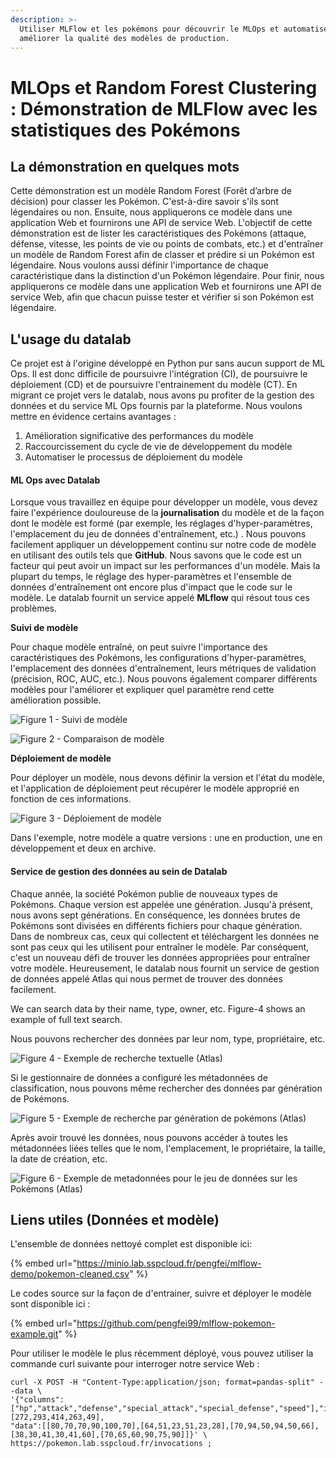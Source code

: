 ```yaml
---
description: >-
  Utiliser MLFlow et les pokémons pour découvrir le MLOps et automatiser puis
  améliorer la qualité des modèles de production.
---
```


# MLOps et Random Forest Clustering : Démonstration de MLFlow avec les statistiques des Pokémons

## La démonstration en quelques mots

Cette démonstration est un modèle Random Forest \(Forêt d’arbre de décision\) pour classer les Pokémon. C'est-à-dire savoir s'ils sont légendaires ou non. Ensuite, nous appliquerons ce modèle dans une application Web et fournirons une API de service Web. L'objectif de cette démonstration est de lister les caractéristiques des Pokémons \(attaque, défense,  vitesse, les points de vie ou points de combats, etc.\) et d'entraîner un modèle de Random Forest afin de classer et prédire si un Pokémon est légendaire. Nous voulons aussi définir l'importance de chaque caractéristique dans la distinction d'un Pokémon légendaire.  Pour finir, nous appliquerons ce modèle dans une application Web et fournirons une API de service Web, afin que chacun puisse tester et vérifier si son Pokémon est légendaire.

## L'usage du datalab 

Ce projet est à l'origine développé en Python pur sans aucun support de ML Ops. Il est donc difficile de poursuivre l'intégration \(CI\), de poursuivre le déploiement \(CD\) et de poursuivre l'entrainement du modèle \(CT\). En migrant ce projet vers le datalab, nous avons pu profiter de la gestion des données et du service ML Ops fournis par la plateforme. Nous voulons mettre en évidence certains avantages : 

1. Amélioration significative des performances du modèle
2. Raccourcissement du cycle de vie de développement du modèle 
3. Automatiser le processus de déploiement du modèle

#### ML Ops avec Datalab

Lorsque vous travaillez en équipe pour développer un modèle, vous devez faire l'expérience douloureuse de la **journalisation** du modèle et de la façon dont le modèle est formé \(par exemple, les réglages d'hyper-paramètres, l'emplacement du jeu de données d'entraînement, etc.\) . Nous pouvons facilement appliquer un développement continu sur notre code de modèle en utilisant des outils tels que **GitHub**.  Nous savons que le code est un facteur qui peut avoir un impact sur les performances d'un modèle. Mais la plupart du temps, le réglage des hyper-paramètres et l'ensemble de données d'entraînement ont encore plus d'impact que le code sur le modèle. Le datalab fournit un service appelé **MLflow** qui résout tous ces problèmes.

**Suivi de modèle**

Pour chaque modèle entraîné, on peut suivre l'importance des caractéristiques des Pokémons, les configurations d'hyper-paramètres, l'emplacement des données d'entraînement, leurs métriques de validation \(précision, ROC, AUC, etc.\). Nous pouvons également comparer différents modèles pour l'améliorer et expliquer quel paramètre rend cette amélioration possible.

![Figure 1 - Suivi de mod&#xE8;le](https://minio.lab.sspcloud.fr/pengfei/diffusion/pokemon/pokemon_metric.PNG)

![Figure 2 - Comparaison de mod&#xE8;le](https://minio.lab.sspcloud.fr/pengfei/diffusion/pokemon/pokemon_mdoel_camparing.PNG)

**Déploiement de modèle**

Pour déployer un modèle, nous devons définir la version et l'état du modèle, et l'application de déploiement peut récupérer le modèle approprié en fonction de ces informations. 

![Figure 3 - D&#xE9;ploiement de mod&#xE8;le](https://minio.lab.sspcloud.fr/pengfei/diffusion/pokemon/model_version.PNG)

Dans l'exemple, notre modèle a quatre versions : une en production, une en développement et deux en archive.

#### Service de gestion des données au sein de Datalab

Chaque année, la société Pokémon publie de nouveaux types de Pokémons. Chaque version est appelée une génération. Jusqu'à présent, nous avons sept générations. En conséquence, les données brutes de Pokémons sont divisées en différents fichiers pour chaque génération. Dans de nombreux cas, ceux qui collectent et téléchargent les données ne sont pas ceux qui les utilisent pour entraîner le modèle. Par conséquent, c'est un nouveau défi de trouver les données appropriées pour entraîner votre modèle. Heureusement, le datalab nous fournit un service de gestion de données appelé Atlas qui nous permet de trouver des données facilement.

We can search data by their name, type, owner, etc. Figure-4 shows an example of full text search.  

Nous pouvons rechercher des données par leur nom, type, propriétaire, etc.

![Figure 4 - Exemple de recherche textuelle \(Atlas\)](https://minio.lab.sspcloud.fr/pengfei/diffusion/pokemon/atlas_search_by_text.PNG)

Si le gestionnaire de données a configuré les métadonnées de classification, nous pouvons même rechercher des données par génération de Pokémons. 

![Figure 5 - Exemple de recherche par g&#xE9;n&#xE9;ration de pok&#xE9;mons \(Atlas\) ](https://minio.lab.sspcloud.fr/pengfei/diffusion/pokemon/atlas_search_by_class.png)

Après avoir trouvé les données, nous pouvons accéder à toutes les métadonnées liées telles que le nom, l'emplacement, le propriétaire, la taille, la date de création, etc.  

![Figure 6 - Exemple de metadonn&#xE9;es pour le jeu de donn&#xE9;es sur les Pok&#xE9;mons \(Atlas\)](https://minio.lab.sspcloud.fr/pengfei/diffusion/pokemon/atlas_data_detail.PNG)

## Liens utiles \(Données et modèle\)

L'ensemble de données nettoyé complet est disponible ici:

{% embed url="https://minio.lab.sspcloud.fr/pengfei/mlflow-demo/pokemon-cleaned.csv" %}

Le codes source sur la façon de d'entrainer, suivre et déployer le modèle sont disponible ici : 

{% embed url="https://github.com/pengfei99/mlflow-pokemon-example.git" %}

Pour utiliser le modèle le plus récemment déployé, vous pouvez utiliser la commande curl suivante pour interroger notre service Web :

```text
curl -X POST -H "Content-Type:application/json; format=pandas-split" --data \
'{"columns":["hp","attack","defense","special_attack","special_defense","speed"],"index":[272,293,414,263,49],
"data":[[80,70,70,90,100,70],[64,51,23,51,23,28],[70,94,50,94,50,66],[38,30,41,30,41,60],[70,65,60,90,75,90]]}' \
https://pokemon.lab.sspcloud.fr/invocations ;
```

